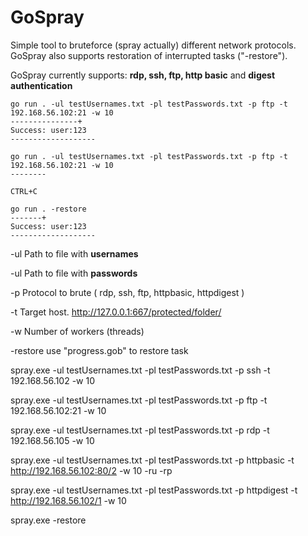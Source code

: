 # GoSpray
 Simple tool to bruteforce (spray actually) different network protocols.
 GoSpray also supports restoration of interrupted tasks ("-restore").
 
 GoSpray currently supports: **rdp, ssh, ftp, http basic** and **digest authentication**


```
go run . -ul testUsernames.txt -pl testPasswords.txt -p ftp -t 192.168.56.102:21 -w 10
---------------+
Success: user:123
-------------------
```


```
go run . -ul testUsernames.txt -pl testPasswords.txt -p ftp -t 192.168.56.102:21 -w 10
--------

CTRL+C

go run . -restore
-------+
Success: user:123
-------------------
```

-ul   Path to file with **usernames**

-ul   Path to file with **passwords**

-p   Protocol to brute ( rdp, ssh, ftp, httpbasic, httpdigest )

-t   Target host. http://127.0.0.1:667/protected/folder/

-w   Number of workers (threads)

-restore use "progress.gob" to restore task



spray.exe -ul testUsernames.txt -pl testPasswords.txt -p ssh -t 192.168.56.102 -w 10

spray.exe -ul testUsernames.txt -pl testPasswords.txt -p ftp -t 192.168.56.102:21 -w 10

spray.exe -ul testUsernames.txt -pl testPasswords.txt -p rdp -t 192.168.56.105 -w 10

spray.exe -ul testUsernames.txt -pl testPasswords.txt -p httpbasic -t http://192.168.56.102:80/2 -w 10 -ru -rp

spray.exe -ul testUsernames.txt -pl testPasswords.txt -p httpdigest -t http://192.168.56.102/1 -w 10


spray.exe -restore
